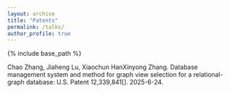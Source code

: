 ```yaml
---
layout: archive
title: "Patents"
permalink: /talks/
author_profile: true
---
```

{% include base_path %}

Chao Zhang, Jiaheng Lu, Xiaochun HanXinyong Zhang. Database management system and method for graph view selection for a relational-graph database: U.S. Patent 12,339,841[]. 2025-6-24.
